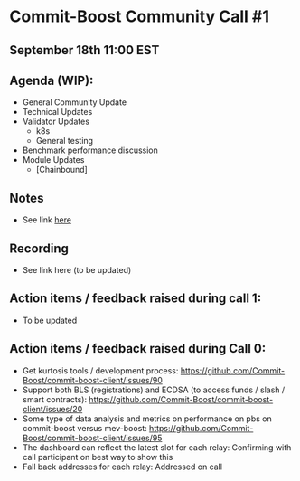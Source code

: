 # Commit-Boost Community Call #1
## September 18th 11:00 EST
## Agenda (WIP):
- General Community Update
- Technical Updates
- Validator Updates 
  - k8s
  - General testing 
- Benchmark performance discussion
- Module Updates
  - [Chainbound] 

## Notes
- See link [here](https://docs.google.com/document/d/1-UpILcKmwXWiBz7E3MO9H8raK9Cq0KWddkMjT8RltJo/edit#heading=h.2whbk0my4lq5)

## Recording
- See link here (to be updated)

## Action items / feedback raised during call 1:
- To be updated

## Action items / feedback raised during Call 0:
- Get kurtosis tools / development process: https://github.com/Commit-Boost/commit-boost-client/issues/90
- Support both BLS (registrations) and ECDSA (to access funds / slash / smart contracts): https://github.com/Commit-Boost/commit-boost-client/issues/20
- Some type of data analysis and metrics on performance on pbs on commit-boost versus mev-boost: https://github.com/Commit-Boost/commit-boost-client/issues/95
- The dashboard can reflect the latest slot for each relay: Confirming with call participant on best way to show this
- Fall back addresses for each relay: Addressed on call
